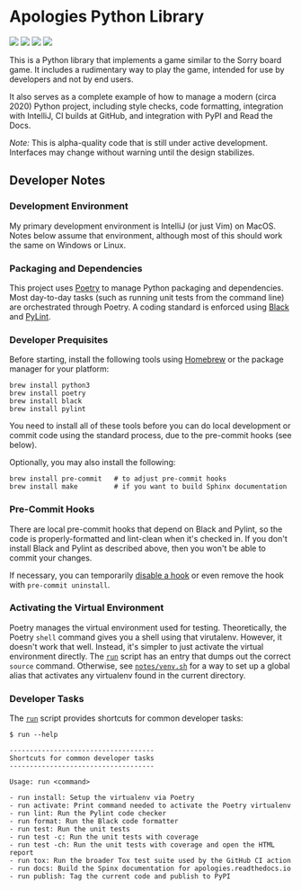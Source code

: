 # Apologies Python Library

![](https://img.shields.io/pypi/l/apologies.svg)
![](https://img.shields.io/pypi/wheel/apologies.svg)
![](https://img.shields.io/pypi/pyversions/apologies.svg)
![](https://github.com/pronovic/apologies/workflows/Test%20Suite/badge.svg)

This is a Python library that implements a game similar to the Sorry board
game.  It includes a rudimentary way to play the game, intended for use by
developers and not by end users.

It also serves as a complete example of how to manage a modern (circa 2020)
Python project, including style checks, code formatting, integration with
IntelliJ, CI builds at GitHub, and integration with PyPI and Read the Docs.

*Note:* This is alpha-quality code that is still under active development.
Interfaces may change without warning until the design stabilizes. 

## Developer Notes

### Development Environment

My primary development environment is IntelliJ (or just Vim) on MacOS.  Notes
below assume that environment, although most of this should work the same on
Windows or Linux.

### Packaging and Dependencies

This project uses [Poetry](https://python-poetry.org/) to manage Python
packaging and dependencies.  Most day-to-day tasks (such as running unit 
tests from the command line) are orchestrated through Poetry.  A coding
standard is enforced using [Black](https://github.com/psf/black) and [PyLint](https://www.pylint.org/).

### Developer Prequisites

Before starting, install the following tools using [Homebrew](https://brew.sh/)
or the package manager for your platform:

```shell
brew install python3
brew install poetry
brew install black
brew install pylint
```

You need to install all of these tools before you can do local development or
commit code using the standard process, due to the pre-commit hooks (see
below).

Optionally, you may also install the following:

```shell
brew install pre-commit   # to adjust pre-commit hooks
brew install make         # if you want to build Sphinx documentation
```

### Pre-Commit Hooks

There are local pre-commit hooks that depend on Black and Pylint, so the code
is properly-formatted and lint-clean when it's checked in.  If you don't
install Black and Pylint as described above, then you won't be able to commit
your changes.

If necessary, you can temporarily [disable a hook](https://pre-commit.com/#temporarily-disabling-hooks)
or even remove the hook with `pre-commit uninstall`.

### Activating the Virtual Environment

Poetry manages the virtual environment used for testing.  Theoretically, the
Poetry `shell` command gives you a shell using that virutalenv.  However, it
doesn't work that well.  Instead, it's simpler to just activate the virtual
environment directly.  The [`run`](run) script has an entry that dumps out the
correct `source` command. Otherwise, see [`notes/venv.sh`](notes/venv.sh) for a way
to set up a global alias that activates any virtualenv found in the current
directory.

### Developer Tasks

The [`run`](run) script provides shortcuts for common developer tasks:

```
$ run --help

------------------------------------
Shortcuts for common developer tasks
------------------------------------

Usage: run <command>

- run install: Setup the virtualenv via Poetry
- run activate: Print command needed to activate the Poetry virtualenv
- run lint: Run the Pylint code checker
- run format: Run the Black code formatter
- run test: Run the unit tests
- run test -c: Run the unit tests with coverage
- run test -ch: Run the unit tests with coverage and open the HTML report
- run tox: Run the broader Tox test suite used by the GitHub CI action
- run docs: Build the Spinx documentation for apologies.readthedocs.io
- run publish: Tag the current code and publish to PyPI
```
